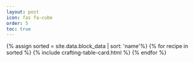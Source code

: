 ```yaml
---
layout: post
icon: fas fa-cube
order: 5
toc: true
---
```


{% assign sorted = site.data.block_data | sort: 'name'%}
{% for recipe in sorted %}
{% include crafting-table-card.html %}
{% endfor %}

<!-- buffer for the TOC -->
<div style="height: 800px"></div>

